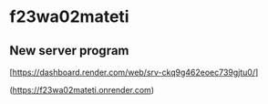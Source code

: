 # f23wa02mateti
## New server program
[https://dashboard.render.com/web/srv-ckq9g462eoec739gjtu0/]  

(https://f23wa02mateti.onrender.com)

